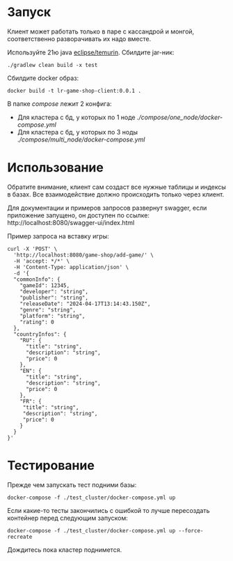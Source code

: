 # Запуск

Клиент может работать только в паре с кассандрой и монгой, соответственно разворачивать
их надо вместе.

Используйте 21ю java [eclipse/temurin](https://projects.eclipse.org/projects/adoptium.temurin). Сбилдите jar-ник:

```shell
./gradlew clean build -x test
```

Сбилдите docker образ:

```shell
docker build -t lr-game-shop-client:0.0.1 .
```

В папке _compose_ лежит 2 конфига:

* Для кластера с бд, у которых по 1 ноде _./compose/one_node/docker-compose.yml_
* Для кластера с бд, у которых по 3 ноды _./compose/multi_node/docker-compose.yml_

# Использование
Обратите внимание, клиент сам создаст все нужные таблицы и индексы в базах. 
Все взаимодействие должно происходить только через клиент.

Для документации и примеров запросов развернут swagger, если приложение запущено,
он доступен по ссылке: http://localhost:8080/swagger-ui/index.html

Пример запроса на вставку игры:

```
curl -X 'POST' \
  'http://localhost:8080/game-shop/add-game/' \
  -H 'accept: */*' \
  -H 'Content-Type: application/json' \
  -d '{
  "commonInfo": {
    "gameId": 12345,
    "developer": "string",
    "publisher": "string",
    "releaseDate": "2024-04-17T13:14:43.150Z",
    "genre": "string",
    "platform": "string",
    "rating": 0
  },
  "countryInfos": {
    "RU": {
      "title": "string",
      "description": "string",
      "price": 0
    },
    "EN": {
      "title": "string",
      "description": "string",
      "price": 0
    },
    "FR": {
     "title": "string",
     "description": "string",
     "price": 0
    }
  }
}'
```

# Тестирование

Прежде чем запускать тест подними базы:

```shell
docker-compose -f ./test_cluster/docker-compose.yml up
```

Если какие-то тесты закончились с ошибкой то лучше пересоздать контейнер
перед следующим запуском:

```shell
docker-compose -f ./test_cluster/docker-compose.yml up --force-recreate
```

Дождитесь пока кластер поднимется.
